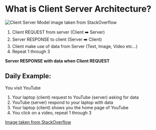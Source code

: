 # What is Client Server Architecture?

![Client Server Model image taken from StackOverflow](https://i.stack.imgur.com/qUyFW.png)

1. Client REQUEST from server (Client ➡️ Server)
2. Server RESPONSE to client (Server ➡️ Client)
3. Client make use of data from Server (Text, Image, Video etc...)
4. Repeat 1 through 3

**Server RESPONSE with data when Client REQUEST**

## Daily Example:

You visit YouTube

1. Your laptop (client) request to YouTube (server) asking for data
2. YouTube (server) respond to your laptop with data
3. Your laptop (client) shows you the home page of YouTube
4. You click on a video, repeat 1 through 3

[Image taken from StackOverflow](https://stackoverflow.com/questions/14703627/websockets-protocol-vs-http)
